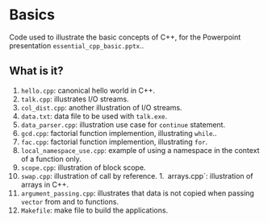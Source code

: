 # Basics
Code used to illustrate the basic concepts of C++, for the Powerpoint
presentation `essential_cpp_basic.pptx`..

## What is it?
1. `hello.cpp`: canonical hello world in C++.
1. `talk.cpp`: illustrates I/O streams.
1. `col_dist.cpp`: another illustration of I/O streams.
1. `data.txt`: data file to be used with `talk.exe`.
1. `data_parser.cpp`: illustration use case for `continue` statement.
1. `gcd.cpp`: factorial function implemention, illustrating `while`..
1. `fac.cpp`: factorial function implemention, illustrating `for`.
1. `local_namespace_use.cpp`: example of using a namespace in the context
    of a function only.
1. `scope.cpp`: illustration of block scope.
1. `swap.cpp`: illustration of call by reference.
1.` `arrays.cpp`: illustration of arrays in C++.
1. `argument_passing.cpp`: illustrates that data is not copied when
    passing `vector` from and to functions.
1. `Makefile`: make file to build the applications.
